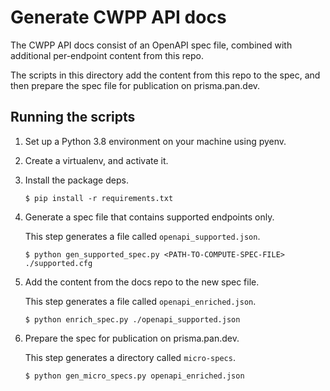 # Generate CWPP API docs

The CWPP API docs consist of an OpenAPI spec file, combined with additional per-endpoint content from this repo.

The scripts in this directory add the content from this repo to the spec, and then prepare the spec file for publication on prisma.pan.dev.

## Running the scripts

1. Set up a Python 3.8 environment on your machine using pyenv.

1. Create a virtualenv, and activate it.

1. Install the package deps.

   `$ pip install -r requirements.txt`

1. Generate a spec file that contains supported endpoints only.

   This step generates a file called `openapi_supported.json`.

   `$ python gen_supported_spec.py <PATH-TO-COMPUTE-SPEC-FILE> ./supported.cfg`

1. Add the content from the docs repo to the new spec file.

    This step generates a file called `openapi_enriched.json`.

   `$ python enrich_spec.py ./openapi_supported.json`

1. Prepare the spec for publication on prisma.pan.dev.

   This step generates a directory called `micro-specs`.

   `$ python gen_micro_specs.py openapi_enriched.json`
